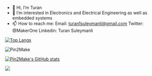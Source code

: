 - 👋 Hi, I’m Turan
- 👀 I’m interested in Electronics and Electrical Engineering as well as embedded systems
- 📫 How to reach me: 
      Email: turan1suleymanli@gmail.com
      Twitter: @MakerOne 
      Linkedin: Turan Suleymanli

[![Top Langs](https://github-readme-stats.vercel.app/api/top-langs/?username=Pin2Make&exclude_repo=Pin2Make.github.io,free-for-dev&layout=compact&langs_count=8&theme=radical)](https://github.com/Pin2Make)
<p><img align="center" src="https://github-readme-streak-stats.herokuapp.com/?user=Pin2Make&theme=radical" alt="Pin2Make" /></p> 

[![Pin2Make's GitHub stats](https://github-readme-stats.anuraghazra1.vercel.app/api?username=Pin2Make&count_private=true&include_all_commits=true&hide=contribs&show_icons=true&theme=radical)](https://github.com/Pin2Make)

![](https://komarev.com/ghpvc/?username=Pin2Make&color=yellow)
